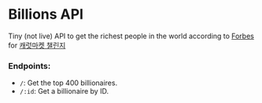 # Billions API

Tiny (not live) API to get the richest people in the world according to [Forbes](https://www.forbes.com/real-time-billionaires/) for [캐럿마켓 챌린지](https://nomadcoder.co/carrot-challenge)

### Endpoints:

- `/`: Get the top 400 billionaires.
- `/:id`: Get a billionaire by ID.
